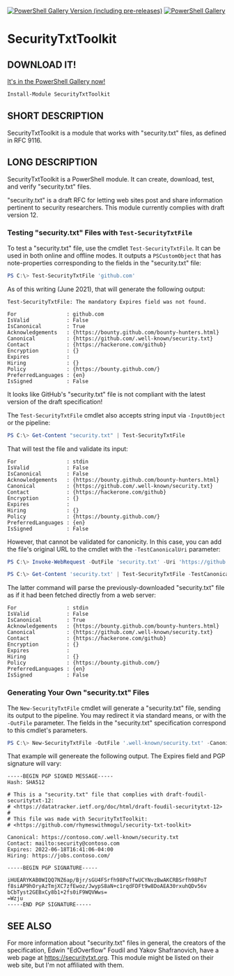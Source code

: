 [![PowerShell Gallery Version (including pre-releases)](https://img.shields.io/powershellgallery/v/SecurityTxtToolkit?include_prereleases)](https://powershellgallery.com/packages/SecurityTxtToolkit/) [![PowerShell Gallery](https://img.shields.io/powershellgallery/dt/SecurityTxtToolkit)](https://powershellgallery.com/packages/v/SecurityTxtToolkit)

# SecurityTxtToolkit

## DOWNLOAD IT!
[It's in the PowerShell Gallery now!](https://www.powershellgallery.com/packages/SecurityTxtToolkit/)
```powershell
Install-Module SecurityTxtToolkit
```

## SHORT DESCRIPTION
SecurityTxtToolkit is a module that works with "security.txt" files, as defined in RFC 9116.

## LONG DESCRIPTION
SecurityTxtToolkit is a PowerShell module.   It can create, download, test, and verify "security.txt" files.

"security.txt" is a draft RFC for letting  web sites post and share information pertinent to security researchers.  This module currently complies with draft version 12.

### Testing "security.txt" Files with `Test-SecurityTxtFile`
To test a "security.txt" file, use the cmdlet `Test-SecurityTxtFile`.  It can be used in both online and offline modes.  It outputs a `PSCustomObject` that has note-properties corresponding to the fields in the "security.txt" file:

```powershell
PS C:\> Test-SecurityTxtFile 'github.com'
```

As of this writing (June 2021), that will generate the following output:
```
Test-SecurityTxtFile: The mandatory Expires field was not found.

For                : github.com
IsValid            : False
IsCanonical        : True
Acknowledgements   : {https://bounty.github.com/bounty-hunters.html}
Canonical          : {https://github.com/.well-known/security.txt}
Contact            : {https://hackerone.com/github}
Encryption         : {}
Expires            :
Hiring             : {}
Policy             : {https://bounty.github.com/}
PreferredLanguages : {en}
IsSigned           : False
```

It looks like GitHub's "security.txt" file is not compliant with the latest version of the draft specification!

The `Test-SecurityTxtFile` cmdlet also accepts string input via `-InputObject` or the pipeline:
```powershell
PS C:\> Get-Content "security.txt" | Test-SecurityTxtFile
```

That will test the file and validate its input:
```
For                : stdin
IsValid            : False
IsCanonical        : False
Acknowledgements   : {https://bounty.github.com/bounty-hunters.html}
Canonical          : {https://github.com/.well-known/security.txt}
Contact            : {https://hackerone.com/github}
Encryption         : {}
Expires            :
Hiring             : {}
Policy             : {https://bounty.github.com/}
PreferredLanguages : {en}
IsSigned           : False
```

However, that cannot be validated for canonicity. In this case, you can add the file's original URL to the cmdlet with the `-TestCanonicalUri` parameter:
```powershell
PS C:\> Invoke-WebRequest -OutFile 'security.txt' -Uri 'https://github.com/.well-known/security.txt'

PS C:\> Get-Content 'security.txt' | Test-SecurityTxtFile -TestCanonicalUri 'https://github.com/.well-known/security.txt'
```

The latter command will parse the previously-downloaded "security.txt" file as if it had been fetched directly from a web server:
```
For                : stdin
IsValid            : False
IsCanonical        : True
Acknowledgements   : {https://bounty.github.com/bounty-hunters.html}
Canonical          : {https://github.com/.well-known/security.txt}
Contact            : {https://hackerone.com/github}
Encryption         : {}
Expires            :
Hiring             : {}
Policy             : {https://bounty.github.com/}
PreferredLanguages : {en}
IsSigned           : False
```

### Generating Your Own "security.txt" Files
The `New-SecurityTxtFile` cmdlet will generate a "security.txt" file, sending its output to the pipeline. You may redirect it via standard means, or with the `-OutFile` parameter.   The fields in the "security.txt" specification correspond to this cmdlet's parameters.
```powershell
PS C:\> New-SecurityTxtFile -OutFile '.well-known/security.txt' -Canonical "https://contoso.com/.well-known/security.txt" -Contact "mailto:security@contoso.com" -Hiring "https://jobs.contoso.com"
```

That example will genereate the following output. The Expires field and PGP signature will vary:
```
-----BEGIN PGP SIGNED MESSAGE-----
Hash: SHA512

# This is a "security.txt" file that complies with draft-foudil-securitytxt-12:
# <https://datatracker.ietf.org/doc/html/draft-foudil-securitytxt-12>
#
# This file was made with SecurityTxtToolkit:
# <https://github.com/rhymeswithmogul/security-txt-toolkit>

Canonical: https://contoso.com/.well-known/security.txt
Contact: mailto:security@contoso.com
Expires: 2022-06-18T16:41:06-04:00
Hiring: https://jobs.contoso.com/

-----BEGIN PGP SIGNATURE-----

iHUEARYKAB0WIQQ7NZ6ap/Bjr/sGU4FSrfh98PoTfwUCYNvzBwAKCRBSrfh98PoT
f8siAP9hOryAzTmjXC7zfEwoz/JwypS8aN+c1rqdFDFt9w8DoAEA30rxuhQDv56v
bCbTyst2GEBxCy8b1+2fs0iF9WQVWws=
=Wzju
-----END PGP SIGNATURE-----
```

## SEE ALSO
For more information about "security.txt" files in general, the creators of the specification, Edwin "EdOverflow" Foudil and Yakov Shafranovich, have a web page at https://securitytxt.org.  This module might be listed on their web site, but I'm not affiliated with them.

